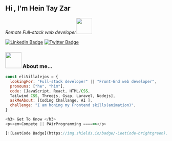 
<h2>Hi , I'm Hein Tay Zar</h2>

<p><em>Remote Full-stack web developer</em><img src="https://media.giphy.com/media/XGma2iRIHTKkwqRkFl/giphy.gif" width="50"></p>

[![Linkedin Badge](https://img.shields.io/badge/-Linkedin-blue)](https://www.linkedin.com/in/hein-tay-zar/)
[![Twitter Badge](https://img.shields.io/badge/-Twitter-brightgreen)](https://twitter.com/heintayzarhm)


### <img src="https://media.giphy.com/media/kbVuid1Ak3uEHJUMVO/giphy.gif" width="50"> About me...  

```javascript
const eliVillalejos = {
  lookingFor: "Full-stack developer" || "Front-End web developer",
  pronouns: ["he", "him"],
  code: [JavaScript, React, HTML/CSS,  
  Tailwind CSS, Threejs, Gsap, Laravel, Nodejs],
  askMeAbout: [Coding Challange, AI ],
  challenge: "I am honing my Frontend skills(animation)",
}

<h3> Get To Know </h3>
<p><em>Compete || PAirProgramming =====></p>

[![LeetCode Badge](https://img.shields.io/badge/-LeetCode-brightgreen)](https://leetcode.com/heintayzar-hm/)

